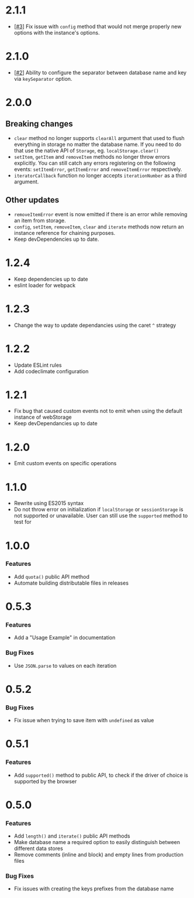 # 2.1.1
- [[#3](https://github.com/georapbox/webStorage/issues/3)] Fix issue with `config` method that would not merge properly new options with the instance's options.

# 2.1.0
- [[#2](https://github.com/georapbox/webStorage/issues/2)] Ability to configure the separator between database name and key via `keySeparator` option.

# 2.0.0
## Breaking changes
- `clear` method no longer supports `clearAll` argument that used to flush everything in storage no matter the database name. If you need to do that use the native API of `Storage`, eg. `localStorage.clear()`
- `setItem`, `getItem` and `removeItem` methods no longer throw errors explicitly. You can still catch any errors registering on the following events: `setItemError`, `getItemError` and `removeItemError` respectively.
- `iteratorCallback` function no longer accepts `iterationNumber` as a third argument.

## Other updates
- `removeItemError` event is now emitted if there is an error while removing an item from storage.
- `config`, `setItem`, `removeItem`, `clear` and `iterate` methods now return an instance reference for chaining purposes.
- Keep devDependencies up to date.

# 1.2.4
- Keep dependencies up to date
- eslint loader for webpack

# 1.2.3
- Change the way to update dependancies using the caret `^` strategy

# 1.2.2
- Update ESLint rules
- Add codeclimate configuration

# 1.2.1
- Fix bug that caused custom events not to emit when using the default instance of webStorage
- Keep devDependancies up to date

# 1.2.0
- Emit custom events on specific operations

# 1.1.0
- Rewrite using ES2015 syntax
- Do not throw error on initialization if `localStorage` or `sessionStorage` is not supported or unavailable. User can still use the `supported` method to test for

# 1.0.0
### Features
- Add `quota()` public API method
- Automate building distributable files in releases

# 0.5.3
### Features
- Add a "Usage Example" in documentation

### Bug Fixes
- Use `JSON.parse` to values on each iteration

# 0.5.2
### Bug Fixes
- Fix issue when trying to save item with `undefined` as value

# 0.5.1
### Features
- Add `supported()` method to public API, to check if the driver of choice is supported by the browser

# 0.5.0
### Features
- Add `length()` and `iterate()` public API methods
- Make database name a required option to easily distinguish between different data stores
- Remove comments (inline and block) and empty lines from production files

### Bug Fixes
- Fix issues with creating the keys prefixes from the database name
